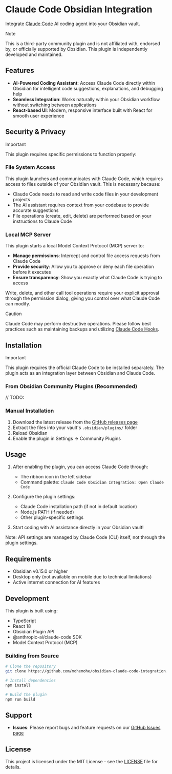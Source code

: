 # Claude Code Obsidian Integration

Integrate [Claude Code](https://docs.anthropic.com/en/docs/claude-code/overview) AI coding agent into your Obsidian vault.

> [!NOTE]
> This is a third-party community plugin and is not affiliated with, endorsed by, or officially supported by Obsidian. This plugin is independently developed and maintained.

## Features

- **AI-Powered Coding Assistant**: Access Claude Code directly within Obsidian for intelligent code suggestions, explanations, and debugging help
- **Seamless Integration**: Works naturally within your Obsidian workflow without switching between applications
- **React-based UI**: Modern, responsive interface built with React for smooth user experience

## Security & Privacy

> [!IMPORTANT]
> This plugin requires specific permissions to function properly:

### File System Access
This plugin launches and communicates with Claude Code, which requires access to files outside of your Obsidian vault. This is necessary because:

- Claude Code needs to read and write code files in your development projects
- The AI assistant requires context from your codebase to provide accurate suggestions
- File operations (create, edit, delete) are performed based on your instructions to Claude Code

### Local MCP Server
This plugin starts a local Model Context Protocol (MCP) server to:

- **Manage permissions**: Intercept and control file access requests from Claude Code
- **Provide security**: Allow you to approve or deny each file operation before it executes
- **Ensure transparency**: Show you exactly what Claude Code is trying to access

Write, delete, and other call tool operations require your explicit approval through the permission dialog, giving you control over what Claude Code can modify.

> [!CAUTION]
> Claude Code may perform destructive operations. Please follow best practices such as maintaining backups and utilizing [Claude Code Hooks](https://docs.anthropic.com/en/docs/claude-code/hooks).

## Installation

> [!IMPORTANT]
> This plugin requires the official Claude Code to be installed separately. The plugin acts as an integration layer between Obsidian and Claude Code.

### From Obsidian Community Plugins (Recommended)

// TODO:

### Manual Installation

1. Download the latest release from the [GitHub releases page](https://github.com/mohemohe/obsidian-claude-code-integration/releases)
2. Extract the files into your vault's `.obsidian/plugins/` folder
3. Reload Obsidian
4. Enable the plugin in Settings → Community Plugins

## Usage

1. After enabling the plugin, you can access Claude Code through:
   - The ribbon icon in the left sidebar
   - Command palette: `Claude Code Obsidian Integration: Open Claude Code`
   
2. Configure the plugin settings:
   - Claude Code installation path (if not in default location)
   - Node.js PATH (if needed)
   - Other plugin-specific settings
   
3. Start coding with AI assistance directly in your Obsidian vault!

Note: API settings are managed by Claude Code (CLI) itself, not through the plugin settings.

## Requirements

- Obsidian v0.15.0 or higher
- Desktop only (not available on mobile due to technical limitations)
- Active internet connection for AI features

## Development

This plugin is built using:
- TypeScript
- React 18
- Obsidian Plugin API
- @anthropic-ai/claude-code SDK
- Model Context Protocol (MCP)

### Building from Source

```bash
# Clone the repository
git clone https://github.com/mohemohe/obsidian-claude-code-integration.git

# Install dependencies
npm install

# Build the plugin
npm run build

```

## Support

- **Issues**: Please report bugs and feature requests on our [GitHub Issues page](https://github.com/mohemohe/obsidian-claude-code-integration/issues)

## License

This project is licensed under the MIT License - see the [LICENSE](LICENSE) file for details.
